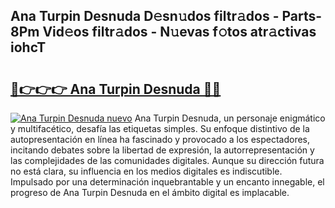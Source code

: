 ## Ana Turpin Desnuda D𝚎sn𝚞dos filtr𝚊dos - Parts-8Pm Vid𝚎os filtr𝚊dos - N𝚞evas f𝚘tos atr𝚊ctivas iohcT

# <h2><a href="http://mb54cb.tromn.icu/?c=Ana+Turpin+Desnuda">🔗👉👉👉 Ana Turpin Desnuda 🔗🔗</a></h2>

[![Ana Turpin Desnuda nuevo](https://i.imgur.com/pEAQMta.gif)](http://mb54cb.tromn.icu/?c=Ana+Turpin+Desnuda)
Ana Turpin Desnuda, un personaje enigmático y multifacético, desafía las etiquetas simples. Su enfoque distintivo de la autopresentación en línea ha fascinado y provocado a los espectadores, incitando debates sobre la libertad de expresión, la autorrepresentación y las complejidades de las comunidades digitales. Aunque su dirección futura no está clara, su influencia en los medios digitales es indiscutible. Impulsado por una determinación inquebrantable y un encanto innegable, el progreso de Ana Turpin Desnuda en el ámbito digital es implacable.
